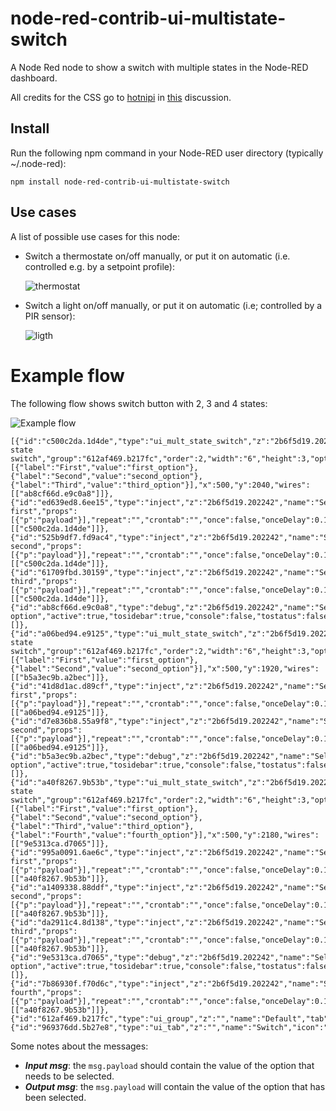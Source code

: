 # node-red-contrib-ui-multistate-switch
A Node Red node to show a switch with multiple states in the Node-RED dashboard.

All credits for the CSS go to [hotnipi](https://github.com/hotNipi) in [this](https://discourse.nodered.org/t/feature-request-off-auto-on-toggle/40837) discussion.

## Install
Run the following npm command in your Node-RED user directory (typically ~/.node-red):
```
npm install node-red-contrib-ui-multistate-switch
```

## Use cases
A list of possible use cases for this node:

+ Switch a thermostate on/off manually, or put it on automatic (i.e. controlled e.g. by a setpoint profile):

   ![thermostat](https://user-images.githubusercontent.com/14224149/107996107-de209700-6fdf-11eb-9ff4-4974e8cbe9bf.png)

+ Switch a light on/off manually, or put it on automatic (i.e; controlled by a PIR sensor):

   ![ligth](https://user-images.githubusercontent.com/14224149/107996070-ca753080-6fdf-11eb-96cd-09907673487d.png)

# Example flow

The following flow shows switch button with 2, 3 and 4 states:

![Example flow](https://user-images.githubusercontent.com/14224149/107993849-bb8c7f00-6fdb-11eb-8554-37f1064ce182.png)
```
[{"id":"c500c2da.1d4de","type":"ui_mult_state_switch","z":"2b6f5d19.202242","name":"3-state switch","group":"612af469.b217fc","order":2,"width":"6","height":3,"options":[{"label":"First","value":"first_option"},{"label":"Second","value":"second_option"},{"label":"Third","value":"third_option"}],"x":500,"y":2040,"wires":[["ab8cf66d.e9c0a8"]]},{"id":"ed639ed8.6ee15","type":"inject","z":"2b6f5d19.202242","name":"Select first","props":[{"p":"payload"}],"repeat":"","crontab":"","once":false,"onceDelay":0.1,"topic":"","payload":"first_option","payloadType":"str","x":280,"y":2040,"wires":[["c500c2da.1d4de"]]},{"id":"525b9df7.fd9ac4","type":"inject","z":"2b6f5d19.202242","name":"Select second","props":[{"p":"payload"}],"repeat":"","crontab":"","once":false,"onceDelay":0.1,"topic":"","payload":"second_option","payloadType":"str","x":290,"y":2080,"wires":[["c500c2da.1d4de"]]},{"id":"61709fbd.30159","type":"inject","z":"2b6f5d19.202242","name":"Select third","props":[{"p":"payload"}],"repeat":"","crontab":"","once":false,"onceDelay":0.1,"topic":"","payload":"third_option","payloadType":"str","x":290,"y":2120,"wires":[["c500c2da.1d4de"]]},{"id":"ab8cf66d.e9c0a8","type":"debug","z":"2b6f5d19.202242","name":"Selected option","active":true,"tosidebar":true,"console":false,"tostatus":false,"complete":"payload","targetType":"msg","statusVal":"","statusType":"auto","x":720,"y":2040,"wires":[]},{"id":"a06bed94.e9125","type":"ui_mult_state_switch","z":"2b6f5d19.202242","name":"2-state switch","group":"612af469.b217fc","order":2,"width":"6","height":3,"options":[{"label":"First","value":"first_option"},{"label":"Second","value":"second_option"}],"x":500,"y":1920,"wires":[["b5a3ec9b.a2bec"]]},{"id":"41d8d1ac.d89cf","type":"inject","z":"2b6f5d19.202242","name":"Select first","props":[{"p":"payload"}],"repeat":"","crontab":"","once":false,"onceDelay":0.1,"topic":"","payload":"first_option","payloadType":"str","x":280,"y":1920,"wires":[["a06bed94.e9125"]]},{"id":"d7e836b8.55a9f8","type":"inject","z":"2b6f5d19.202242","name":"Select second","props":[{"p":"payload"}],"repeat":"","crontab":"","once":false,"onceDelay":0.1,"topic":"","payload":"second_option","payloadType":"str","x":290,"y":1960,"wires":[["a06bed94.e9125"]]},{"id":"b5a3ec9b.a2bec","type":"debug","z":"2b6f5d19.202242","name":"Selected option","active":true,"tosidebar":true,"console":false,"tostatus":false,"complete":"payload","targetType":"msg","statusVal":"","statusType":"auto","x":700,"y":1920,"wires":[]},{"id":"a40f8267.9b53b","type":"ui_mult_state_switch","z":"2b6f5d19.202242","name":"4-state switch","group":"612af469.b217fc","order":2,"width":"6","height":3,"options":[{"label":"First","value":"first_option"},{"label":"Second","value":"second_option"},{"label":"Third","value":"third_option"},{"label":"Fourth","value":"fourth_option"}],"x":500,"y":2180,"wires":[["9e5313ca.d7065"]]},{"id":"995a0091.6ae6c","type":"inject","z":"2b6f5d19.202242","name":"Select first","props":[{"p":"payload"}],"repeat":"","crontab":"","once":false,"onceDelay":0.1,"topic":"","payload":"first_option","payloadType":"str","x":280,"y":2180,"wires":[["a40f8267.9b53b"]]},{"id":"a1409338.88ddf","type":"inject","z":"2b6f5d19.202242","name":"Select second","props":[{"p":"payload"}],"repeat":"","crontab":"","once":false,"onceDelay":0.1,"topic":"","payload":"second_option","payloadType":"str","x":290,"y":2220,"wires":[["a40f8267.9b53b"]]},{"id":"da2911c4.8d138","type":"inject","z":"2b6f5d19.202242","name":"Select third","props":[{"p":"payload"}],"repeat":"","crontab":"","once":false,"onceDelay":0.1,"topic":"","payload":"third_option","payloadType":"str","x":290,"y":2260,"wires":[["a40f8267.9b53b"]]},{"id":"9e5313ca.d7065","type":"debug","z":"2b6f5d19.202242","name":"Selected option","active":true,"tosidebar":true,"console":false,"tostatus":false,"complete":"payload","targetType":"msg","statusVal":"","statusType":"auto","x":720,"y":2180,"wires":[]},{"id":"7b86930f.f70d6c","type":"inject","z":"2b6f5d19.202242","name":"Select fourth","props":[{"p":"payload"}],"repeat":"","crontab":"","once":false,"onceDelay":0.1,"topic":"","payload":"fourth_option","payloadType":"str","x":290,"y":2300,"wires":[["a40f8267.9b53b"]]},{"id":"612af469.b217fc","type":"ui_group","z":"","name":"Default","tab":"969376dd.5b27e8","order":1,"disp":true,"width":"6","collapse":false},{"id":"969376dd.5b27e8","type":"ui_tab","z":"","name":"Switch","icon":"dashboard","disabled":false,"hidden":false}]
```

Some notes about the messages:
+ ***Input msg***: the `msg.payload` should contain the value of the option that needs to be selected.
+ ***Output msg***: the `msg.payload` will contain the value of the option that has been selected.
